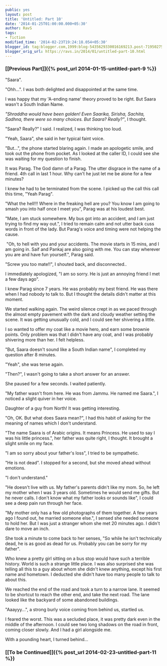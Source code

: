 ```yaml
---
public: yes
layout: post
title: 'Untitled: Part 10'
date: '2014-01-25T01:00:00.000+05:30'
author: RavS
tags:
- fiction
modified_time: '2014-02-23T19:24:18.054+05:30'
blogger_id: tag:blogger.com,1999:blog-5435629330016169213.post-7195027586411757611
blogger_orig_url: https://ravs.in/2014/01/untitled-part-10.html
---
```


### [\[Previous Part\]]({% post_url 2014-01-15-untitled-part-9 %})

"Saara".

"Ohh...". I was both delighted and disappointed at the same time. 

I was happy that my 'A-ending name' theory proved to be right. But Saara wasn't a South Indian Name. 

_"Shraddha would have been golden! Even Saarika, Sirisha, Sachita, Sadhna, there were so many choices. But Saara? Really?"_, I thought.

"Saara? Really?" I said. I realized, I was thinking too loud.

"Yeah, Saara", she said in her typical faint voice.

"But...", the phone started blaring again. I made an apologetic smile, and took out the phone from pocket. As I looked at the caller ID, I could see she was waiting for my question to finish.  

It was Parag. The God damn of a Parag. The utter disgrace in the name of a friend. 4th call in last 1 hour. Why can't he just let me be alone for a few minutes?

I knew he had to be terminated from the scene. I picked up the call this call this time, "Yeah Parag". 

"What the hell!!! Where in the freaking hell are you? You know I am going to smash you into half once I meet you", Parag was at his loudest best.

"Mate, I am stuck somewhere. My bus got into an accident, and I am just trying to find my way out.", I tried to remain calm and not utter back cuss words in front of the lady. But Parag's voice and timing were not helping the cause.  

 "Oh, to hell with you and your accidents. The movie starts in 15 mins, and I am going in. Saif and Pankaj are also going with me. You can stay wherever you are and have fun yourself.", Parag said. 

"Screw you too mate!!", I shouted back, and disconnected..

I immediately apologized, "I am so sorry. He is just an annoying friend I met a few days ago". 

I knew Parag since 7 years. He was probably my best friend. He was there when I had nobody to talk to. But I thought the details didn't matter at this moment.

We started walking again. The weird silence crept in as we paced through the almost empty pavement with the dark and cloudy weather setting the scene. It was getting unusually cold, and I could see her shivering a little.

I so wanted to offer my coat like a movie hero, and earn some brownie points. Only problem was that I didn't have any coat, and I was probably shivering more than her. I felt helpless.

"But, Saara doesn't sound like a South Indian name", I completed my question after 8 minutes. 

"Yeah", she was terse again.

"Then?", I wasn't going to take a short answer for an answer.

She paused for a few seconds. I waited patiently.

"My father wasn't from here. He was from Jammu. He named me Saara.", I noticed a slight quiver in her voice. 

Daughter of a guy from North! It was getting interesting. 

"Oh, OK. But what does Saara mean?", I had this habit of asking for the meaning of names which I don't understand. 

"The name Saara is of Arabic origins. It means Princess. He used to say I was his little princess.", her father was quite right, I thought. It brought a slight smile on my face.

"I am so sorry about your father's loss", I tried to be sympathetic.

"He is not dead". I stopped for a second, but she moved ahead without emotions.

"I don't understand."

"He doesn't live with us. My father's parents didn't like my mom. So, he left my mother when I was 3 years old. Sometimes he would send me gifts. But he never calls. I don't know what my father looks or sounds like", I could see a deep pain run through her face.

"My mother only has a few old photographs of them together. A few years ago I found out, he married someone else.", I sensed she needed someone to hold her. But I was just a stranger whom she met 20 minutes ago. I didn't dare to move an inch.

She took a minute to come back to her senses, "So while he isn't technically dead, he is as good as dead for us. Probably you can be sorry for my father". 

Who knew a pretty girl sitting on a bus stop would have such a terrible history. World is such a strange little place. I was also surprised she was telling all this to a guy about whom she didn't knew anything, except his first name and hometown. I deducted she didn't have too many people to talk to about this.

We reached the end of the road and took a turn to a narrow lane. It seemed to be shortcut to reach the other end, and take the next road. The lane looked like the backyard of some abandoned buildings.

"Aaayyy...", a strong burly voice coming from behind us, startled us.

I feared the worst. This was a secluded place, it was pretty dark even in the middle of the afternoon. I could see two long shadows on the road in front, coming closer slowly. And I had a girl alongside me.

With a pounding heart, I turned behind...

### **[\[To be Continued\]]({% post_url 2014-02-23-untitled-part-11 %})**
